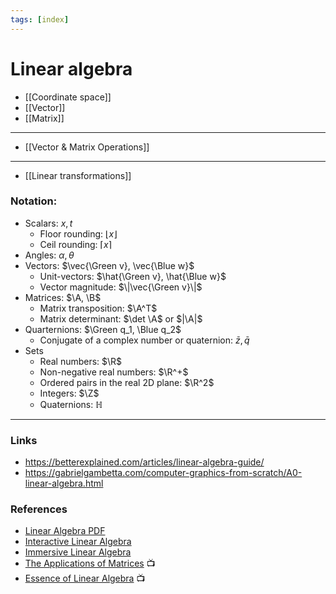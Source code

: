 ```yaml
---
tags: [index]
---
```


# Linear algebra

- [[Coordinate space]]
- [[Vector]]
- [[Matrix]]

---

<!--
- [[Spaces]]
- Eigenvectors & Eigenvalues
- Projection
- [[Linear transformations]]
- Normals & Tangents
- [[Quarternion]]
- [[Affine transformations]]
- Interpolation
---
-->

- [[Vector & Matrix Operations]]

---

- [[Linear transformations]]

### Notation:

- Scalars: $x, t$
  - Floor rounding: $\lfloor x \rfloor$
  - Ceil rounding: $\lceil x \rceil$
- Angles: $\alpha, \theta$
- Vectors: $\vec{\Green v}, \vec{\Blue w}$
  - Unit-vectors: $\hat{\Green v}, \hat{\Blue w}$
  - Vector magnitude: $\|\vec{\Green v}\|$
- Matrices: $\A, \B$
  - Matrix transposition: $\A^T$
  - Matrix determinant: $\det \A$ or $|\A|$
- Quarternions: $\Green q_1, \Blue q_2$
  - Conjugate of a complex number or quaternion: $\bar{z}, \bar{q}$
- Sets
  - Real numbers: $\R$
  - Non-negative real numbers: $\R^+$
  - Ordered pairs in the real 2D plane: $\R^2$
  - Integers: $\Z$
  - Quaternions: $ℍ$

<!--
- Множество действительных чисел: $\Reals$
- Множество комплексных чисел: $\Complex$
- Множество кватернионов: $ℍ$
- RGB-цвета
-->

<!--

### Notes

Некоторые из областей применения ЛА:

- симуляция и рендеринг жидкостей, тканей и
  волос
- процедурная анимация персонажей
- освещение в реальном времени
- машинное зрение
- распознавание жестов

-->

---

### Links

- https://betterexplained.com/articles/linear-algebra-guide/
- https://gabrielgambetta.com/computer-graphics-from-scratch/A0-linear-algebra.html

### References

- [Linear Algebra PDF](http://joshua.smcvt.edu/linearalgebra/book.pdf)
- [Interactive Linear Algebra](https://textbooks.math.gatech.edu/ila/)
- [Immersive Linear Algebra](http://immersivemath.com/ila/index.html)
- [The Applications of Matrices](https://www.youtube.com/watch?v=rowWM-MijXU) 📺
- [Essence of Linear Algebra](https://www.youtube.com/playlist?list=PLZHQObOWTQDPD3MizzM2xVFitgF8hE_ab) 📺
